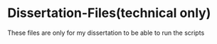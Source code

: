 # Dissertation-Files(technical only)
These files are only for my dissertation to be able to run the scripts
